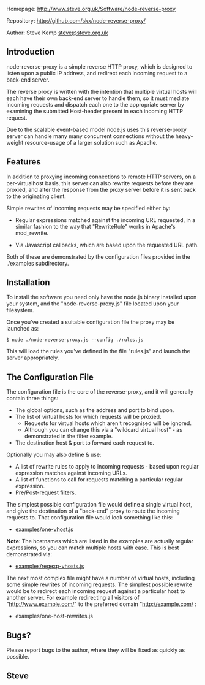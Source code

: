 
Homepage:
    http://www.steve.org.uk/Software/node-reverse-proxy

Repository:
    http://github.com/skx/node-reverse-proxy/

Author:
    Steve Kemp <steve@steve.org.uk>





Introduction
------------

node-reverse-proxy is a simple reverse HTTP proxy, which is designed
to listen upon a public IP address, and redirect each incoming
request to a back-end server.

The reverse proxy is written with the intention that multiple virtual
hosts will each have their own back-end server to handle them, so it
must mediate incoming requests and dispatch each one to the appropriate
server by examining the submitted Host-header  present in each incoming
HTTP request.

Due to the scalable event-based model node.js uses this reverse-proxy
server can handle many many concurrent connections without the heavy-weight
resource-usage of a larger solution such as Apache.



Features
--------

In addition to proxying incoming connections to remote HTTP servers,
on a per-virtualhost basis, this server can also rewrite requests before
they are proxied, and alter the response from the proxy server before
it is sent back to the originating client.

Simple rewrites of incoming requests may be specified either by:

* Regular expressions matched against the incoming URL requested, in
a similar fashion to the way that "RewriteRule" works in Apache's
mod_rewrite.

* Via Javascript callbacks, which are based upon the requested URL path.

Both of these are demonstrated by the configuration files provided in
the ./examples subdirectory.



Installation
------------

To install the software you need only have the node.js binary
installed upon your system, and the "node-reverse-proxy.js" file
located upon your filesystem.

Once you've created a suitable configuration file the proxy may
be launched as:

    $ node ./node-reverse-proxy.js --config ./rules.js

This will load the rules you've defined in the file "rules.js" and launch
the server appropriately.


The Configuration File
----------------------

The configuration file is the core of the reverse-proxy, and it will generally contain three things:

* The global options, such as the address and port to bind upon.
* The list of virtual hosts for which requests will be proxied.
   * Requests for virtual hosts which aren't recognised will be ignored.
   * Although you can change this via a "wildcard virtual host" - as demonstrated in the filter example.
* The destination host & port to forward each request to.

Optionally you may also define & use:

* A list of rewrite rules to apply to incoming requests - based upon regular expression matches against incoming URLs.
* A list of functions to call for requests matching a particular regular expression.
* Pre/Post-request filters.

The simplest possible configuration file would define a single virtual host, and give the destination of a "back-end" proxy to route the incoming requests to. That configuration file would look something like this:

* [examples/one-vhost.js](examples/one-vhost.js)


**Note**:  The hostnames which are listed in the examples are actually regular expressions, so you can match multiple hosts with ease. This is best demonstrated via:

* [examples/regexp-vhosts.js](examples/regexp-vhosts.js)


The next most complex file might have a number of virtual hosts, including some simple rewrites of incoming requests. The simplest possible rewrite would be to redirect each incoming request against a particular host to another server. For example redirecting all visitors of "http://www.example.com/" to the preferred domain "http://example.com/ :

* examples/one-host-rewrites.js


Bugs?
-----

Please report bugs to the author, where they will be fixed as
quickly as possible.


Steve
--
